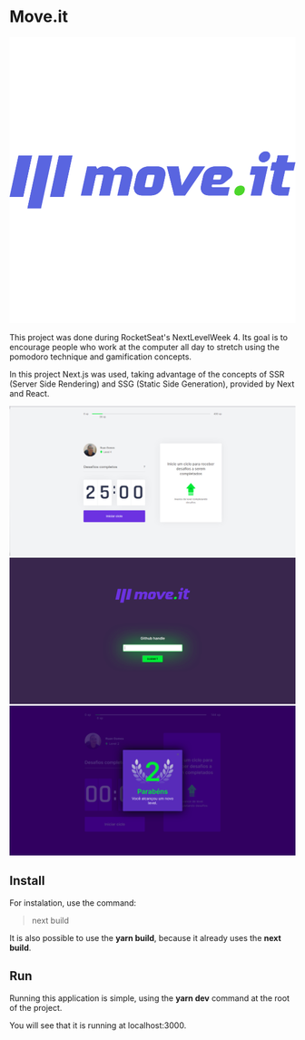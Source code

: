 # Move.it

![Logo](public/logo-full.svg)

This project was done during RocketSeat's NextLevelWeek 4. Its goal is to encourage people who work at the computer all day to stretch using the pomodoro technique and gamification concepts.

In this project Next.js was used, taking advantage of the concepts of SSR (Server Side Rendering) and SSG (Static Side Generation), provided by Next and React.

![Home](public/home.png)
![Login](public/login.png)
![Modal](public/modal.png)

## Install

For instalation, use the command:
> next build

It is also possible to use the **yarn build**, because it already uses the **next build**.

## Run

Running this application is simple, using the **yarn dev** command at the root of the project.

You will see that it is running at localhost:3000.
